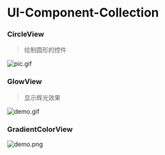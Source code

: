 # UI-Component-Collection

### CircleView

> 绘制圆形的控件

![pic.gif](http://images.cnitblog.com/blog2015/607542/201505/122245114548878.gif)


### GlowView

> 显示辉光效果

![demo.gif](http://images0.cnblogs.com/blog2015/607542/201507/052315196851908.gif)


### GradientColorView

![demo.png](http://images2015.cnblogs.com/blog/607542/201512/607542-20151215220156334-1605653129.png)
